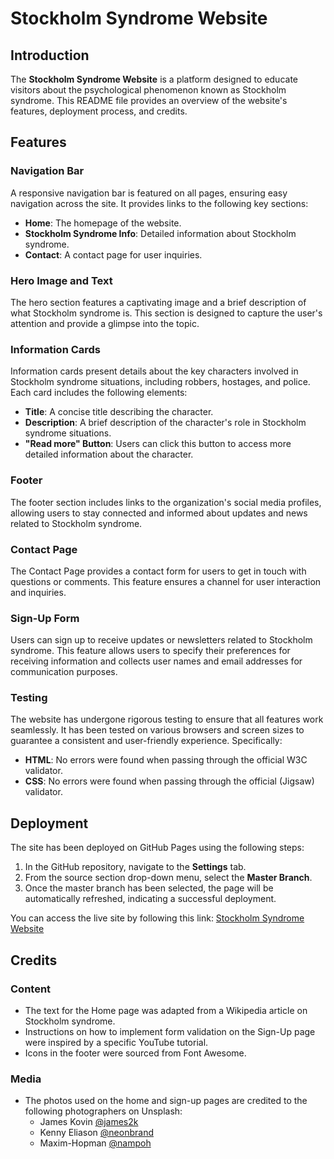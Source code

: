 # Stockholm Syndrome Website

## Introduction
The **Stockholm Syndrome Website** is a platform designed to educate visitors about the psychological phenomenon known as Stockholm syndrome. This README file provides an overview of the website's features, deployment process, and credits.

## Features

### Navigation Bar
A responsive navigation bar is featured on all pages, ensuring easy navigation across the site. It provides links to the following key sections:
- **Home**: The homepage of the website.
- **Stockholm Syndrome Info**: Detailed information about Stockholm syndrome.
- **Contact**: A contact page for user inquiries.

### Hero Image and Text
The hero section features a captivating image and a brief description of what Stockholm syndrome is. This section is designed to capture the user's attention and provide a glimpse into the topic.

### Information Cards
Information cards present details about the key characters involved in Stockholm syndrome situations, including robbers, hostages, and police. Each card includes the following elements:
- **Title**: A concise title describing the character.
- **Description**: A brief description of the character's role in Stockholm syndrome situations.
- **"Read more" Button**: Users can click this button to access more detailed information about the character.

### Footer
The footer section includes links to the organization's social media profiles, allowing users to stay connected and informed about updates and news related to Stockholm syndrome.

### Contact Page
The Contact Page provides a contact form for users to get in touch with questions or comments. This feature ensures a channel for user interaction and inquiries.

### Sign-Up Form
Users can sign up to receive updates or newsletters related to Stockholm syndrome. This feature allows users to specify their preferences for receiving information and collects user names and email addresses for communication purposes.

### Testing
The website has undergone rigorous testing to ensure that all features work seamlessly. It has been tested on various browsers and screen sizes to guarantee a consistent and user-friendly experience. Specifically:
- **HTML**: No errors were found when passing through the official W3C validator.
- **CSS**: No errors were found when passing through the official (Jigsaw) validator.

## Deployment

The site has been deployed on GitHub Pages using the following steps:

1. In the GitHub repository, navigate to the **Settings** tab.
2. From the source section drop-down menu, select the **Master Branch**.
3. Once the master branch has been selected, the page will be automatically refreshed, indicating a successful deployment.

You can access the live site by following this link: [Stockholm Syndrome Website](#https://en.wikipedia.org/wiki/Stockholm_syndrome)

## Credits

### Content
- The text for the Home page was adapted from a Wikipedia article on Stockholm syndrome.
- Instructions on how to implement form validation on the Sign-Up page were inspired by a specific YouTube tutorial.
- Icons in the footer were sourced from Font Awesome.

### Media
- The photos used on the home and sign-up pages are credited to the following photographers on Unsplash:
  - James Kovin [@james2k](https://unsplash.com/@james2k)
  - Kenny Eliason [@neonbrand](https://unsplash.com/@neonbrand)
  - Maxim-Hopman [@nampoh](https://unsplash.com/@nampoh)
